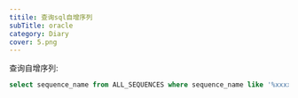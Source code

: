 ```yaml
---
titile: 查询sql自增序列
subTitle: oracle
category: Diary
cover: 5.png
---
```


查询自增序列:

```sql
select sequence_name from ALL_SEQUENCES where sequence_name like '%xxxx%'
```




